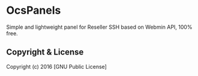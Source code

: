 OcsPanels
=========
Simple and lightweight panel for Reseller SSH based on Webmin API, 100% free.


Copyright & License
-------
Copyright (c) 2016
[GNU Public License]
